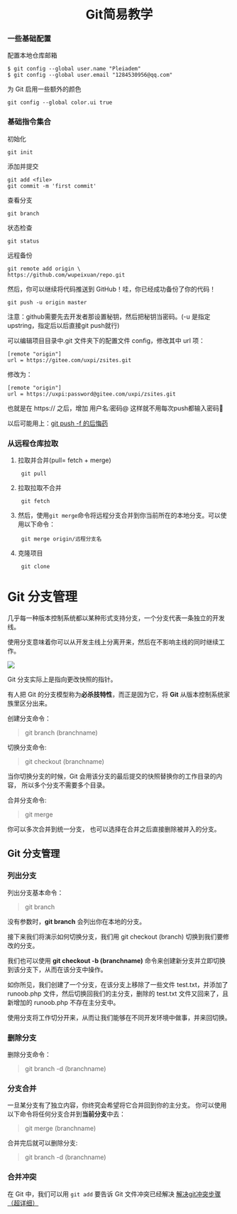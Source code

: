 # <center> Git简易教学
### 一些基础配置
配置本地仓库邮箱

    $ git config --global user.name "Pleiadem"  
    $ git config --global user.email "1284530956@qq.com"  
为 Git 启用一些额外的颜色

    git config --global color.ui true

### 基础指令集合
初始化

    git init
添加并提交

    git add <file>
    git commit -m 'first commit'
查看分支

    git branch
状态检查

    git status
远程备份

    git remote add origin \
    https://github.com/wupeixuan/repo.git 

然后，你可以继续将代码推送到 GitHub！哇，你已经成功备份了你的代码！

    git push -u origin master 
注意：github需要先去开发者那设置秘钥，然后把秘钥当密码。(-u 是指定upstring，指定后以后直接git push就行)

可以编辑项目目录中.git 文件夹下的配置文件 config，修改其中 url 项：

    [remote "origin"]
    url = https://gitee.com/uxpi/zsites.git
修改为：

    [remote "origin"]   
    url = https://uxpi:password@gitee.com/uxpi/zsites.git
也就是在 https:// 之后，增加 用户名:密码@
这样就不用每次push都输入密码🤤
    

以后可能用上：[git push -f 的后悔药](https://juejin.cn/post/6844903929898090509)

### 从远程仓库拉取
1. 拉取并合并(pull= fetch + merge)

        git pull 

2. 拉取拉取不合并

        git fetch 

3. 然后，使用`git merge`命令将远程分支合并到你当前所在的本地分支。可以使用以下命令：

        git merge origin/远程分支名
4. 克隆项目
 
        git clone


Git 分支管理
========

几乎每一种版本控制系统都以某种形式支持分支，一个分支代表一条独立的开发线。

使用分支意味着你可以从开发主线上分离开来，然后在不影响主线的同时继续工作。

![](https://static.jyshare.com/images/svg/git-brance.svg)

Git 分支实际上是指向更改快照的指针。

有人把 Git 的分支模型称为**必杀技特性**，而正是因为它，将 **Git** 从版本控制系统家族里区分出来。

创建分支命令：

>git branch (branchname)

切换分支命令:

>git checkout (branchname)

当你切换分支的时候，Git 会用该分支的最后提交的快照替换你的工作目录的内容， 所以多个分支不需要多个目录。

合并分支命令:

>git merge 

你可以多次合并到统一分支， 也可以选择在合并之后直接删除被并入的分支。


Git 分支管理
--------

### 列出分支

列出分支基本命令：

>git branch

没有参数时，**git branch** 会列出你在本地的分支。

接下来我们将演示如何切换分支，我们用 git checkout (branch) 切换到我们要修改的分支。

我们也可以使用 **git checkout -b (branchname)** 命令来创建新分支并立即切换到该分支下，从而在该分支中操作。

如你所见，我们创建了一个分支，在该分支上移除了一些文件 test.txt，并添加了 runoob.php 文件，然后切换回我们的主分支，删除的 test.txt 文件又回来了，且新增加的 runoob.php 不存在主分支中。

使用分支将工作切分开来，从而让我们能够在不同开发环境中做事，并来回切换。

### 删除分支

删除分支命令：

>git branch \-d (branchname)

### 分支合并

一旦某分支有了独立内容，你终究会希望将它合并回到你的主分支。 你可以使用以下命令将任何分支合并到**当前分支**中去：
>git merge (branchname)

合并完后就可以删除分支:

>git branch \-d (branchname)


### 合并冲突

在 Git 中，我们可以用 `git add` 要告诉 Git 文件冲突已经解决
    [解决git冲突步骤（超详细）](https://blog.csdn.net/weixin_45597885/article/details/129464448)